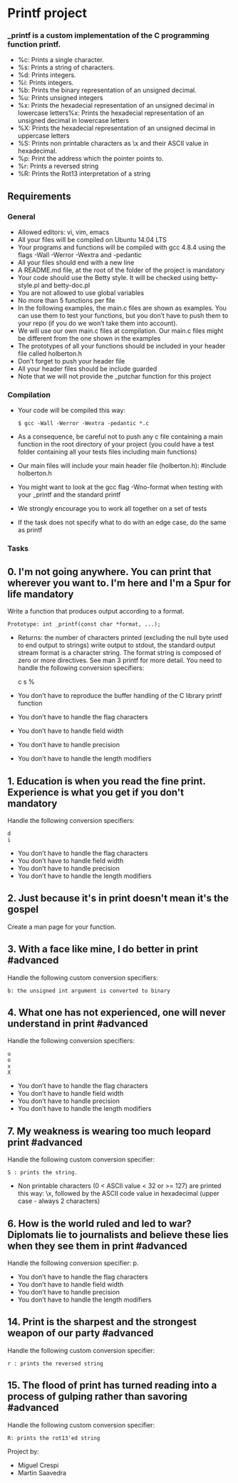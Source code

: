 # Printf project 
### _printf is a custom implementation of the C programming function printf.

- %c: Prints a single character.
- %s: Prints a string of characters.
- %d: Prints integers.
- %i: Prints integers.
- %b: Prints the binary representation of an unsigned decimal.
- %u: Prints unsigned integers
- %x: Prints the hexadecial representation of an unsigned decimal in lowercase letters%x: Prints the hexadecial representation of an unsigned decimal in lowercase letters
- %X: Prints the hexadecial representation of an unsigned decimal in uppercase letters
- %S: Prints non printable characters as \x and their ASCII value in hexadecimal.
- %p: Print the address which the pointer points to.
- %r: Prints a reversed string
- %R: Prints the Rot13 interpretation of a string

## Requirements
### General

- Allowed editors: vi, vim, emacs
- All your files will be compiled on Ubuntu 14.04 LTS
- Your programs and functions will be compiled with gcc 4.8.4 using the flags -Wall -Werror -Wextra and -pedantic
- All your files should end with a new line
- A README.md file, at the root of the folder of the project is mandatory
- Your code should use the Betty style. It will be checked using betty-style.pl and betty-doc.pl
- You are not allowed to use global variables
- No more than 5 functions per file
- In the following examples, the main.c files are shown as examples. You can use them to test your functions, but you don’t have to push them to your repo (if you do we won’t take them into account). 
- We will use our own main.c files at compilation. Our main.c files might be different from the one shown in the examples
- The prototypes of all your functions should be included in your header file called holberton.h
- Don’t forget to push your header file
- All your header files should be include guarded
- Note that we will not provide the _putchar function for this project

### Compilation

- Your code will be compiled this way:

      $ gcc -Wall -Werror -Wextra -pedantic *.c

- As a consequence, be careful not to push any c file containing a main function in the root directory of your project (you could have a test folder containing all your tests files including main functions)
- Our main files will include your main header file (holberton.h): #include holberton.h
- You might want to look at the gcc flag -Wno-format when testing with your _printf and the standard printf
- We strongly encourage you to work all together on a set of tests
- If the task does not specify what to do with an edge case, do the same as printf

### Tasks

## 0. I'm not going anywhere. You can print that wherever you want to. I'm here and I'm a Spur for life mandatory

Write a function that produces output according to a format.

    Prototype: int _printf(const char *format, ...);
- Returns: the number of characters printed (excluding the null byte used to end output to strings) write output to stdout, the standard output stream format is a character string. 
The format string is composed of zero or more directives. See man 3 printf for more detail. You need to handle the following conversion specifiers:
    
    c
    s
    %
        
- You don’t have to reproduce the buffer handling of the C library printf function
- You don’t have to handle the flag characters
- You don’t have to handle field width
- You don’t have to handle precision
- You don’t have to handle the length modifiers

## 1. Education is when you read the fine print. Experience is what you get if you don't mandatory

Handle the following conversion specifiers:

    d
    i
    
- You don’t have to handle the flag characters
- You don’t have to handle field width
- You don’t have to handle precision
- You don’t have to handle the length modifiers

## 2. Just because it's in print doesn't mean it's the gospel 

Create a man page for your function.

## 3. With a face like mine, I do better in print #advanced

Handle the following custom conversion specifiers:

    b: the unsigned int argument is converted to binary
## 4. What one has not experienced, one will never understand in print #advanced

Handle the following conversion specifiers:

    u
    o
    x
    X
    
- You don’t have to handle the flag characters
- You don’t have to handle field width
- You don’t have to handle precision
- You don’t have to handle the length modifiers

## 7. My weakness is wearing too much leopard print #advanced

Handle the following custom conversion specifier:

    S : prints the string.
    
- Non printable characters (0 < ASCII value < 32 or >= 127) are printed this way: \x, followed by the ASCII code value in hexadecimal (upper case - always 2 characters)

## 6. How is the world ruled and led to war? Diplomats lie to journalists and believe these lies when they see them in print #advanced

Handle the following conversion specifier: p.

- You don’t have to handle the flag characters
- You don’t have to handle field width
- You don’t have to handle precision
- You don’t have to handle the length modifiers

## 14. Print is the sharpest and the strongest weapon of our party #advanced

Handle the following custom conversion specifier:

    r : prints the reversed string


## 15. The flood of print has turned reading into a process of gulping rather than savoring #advanced

Handle the following custom conversion specifier:

    R: prints the rot13'ed string

Project by:
- Miguel Crespi
- Martin Saavedra
